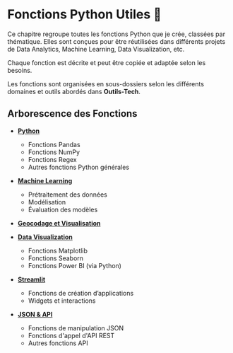 # Fonctions Python Utiles 📜

Ce chapitre regroupe toutes les fonctions Python que je crée, classées par thématique. Elles sont conçues pour être réutilisées dans différents projets de Data Analytics, Machine Learning, Data Visualization, etc.

Chaque fonction est décrite et peut être copiée et adaptée selon les besoins.

Les fonctions sont organisées en sous-dossiers selon les différents domaines et outils abordés dans **Outils-Tech**.

## Arborescence des Fonctions

- **[Python](./Python)**  
  - Fonctions Pandas  
  - Fonctions NumPy  
  - Fonctions Regex  
  - Autres fonctions Python générales  

- **[Machine Learning](./machine_learning)**  
  - Prétraitement des données  
  - Modélisation  
  - Évaluation des modèles

- **[Geocodage et Visualisation](../fonctions/geocodage.md)**

- **[Data Visualization](./data_visualization)**  
  - Fonctions Matplotlib  
  - Fonctions Seaborn  
  - Fonctions Power BI (via Python)  

- **[Streamlit](./Streamlit)**  
  - Fonctions de création d’applications  
  - Widgets et interactions  

- **[JSON & API](./json_api)**  
  - Fonctions de manipulation JSON  
  - Fonctions d'appel d'API REST  
  - Autres fonctions API  
